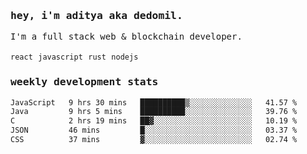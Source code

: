 <samp>
    <h3>hey, i'm aditya aka dedomil.</h3>
    I'm a full stack web & blockchain developer. 
    <br />
    <br />
    <code>react</code> <code>javascript</code> <code>rust</code> <code>nodejs</code>
    <h3>weekly development stats</h3>
    <!--START_SECTION:waka-->

```txt
JavaScript   9 hrs 30 mins   ██████████▒░░░░░░░░░░░░░░   41.57 %
Java         9 hrs 5 mins    ██████████░░░░░░░░░░░░░░░   39.76 %
C            2 hrs 19 mins   ██▓░░░░░░░░░░░░░░░░░░░░░░   10.19 %
JSON         46 mins         █░░░░░░░░░░░░░░░░░░░░░░░░   03.37 %
CSS          37 mins         ▓░░░░░░░░░░░░░░░░░░░░░░░░   02.74 %
```

<!--END_SECTION:waka-->
</samp>

